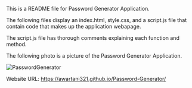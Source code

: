 This is a README file for Password Generator Application.

The following files display an index.html, style.css, and a script.js file that contain code that makes up the application webapage.

The script.js file has thorough comments explaining each function and method.

The following photo is a picture of the Password Generator Application.

![PasswordGenerator](https://user-images.githubusercontent.com/103685355/167319028-f8e6ebcf-3fd8-486d-bfa1-a09d94b14a2e.png)

Website URL: https://awartani321.github.io/Password-Generator/